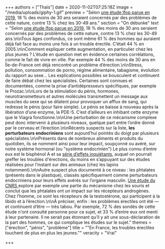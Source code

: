 +++
authors = ["Thaïs"]
date = 2020-11-02T07:25:18Z
image = "/media/uploads/giphy-1.gif"
preview = "Selon [une étude Ifop parue en 2019](https://www.charles.co/116347_Rapport_ifop_CHARLES_2019.05.20.pdf), 18&nbsp;% des moins de 30 ans seraient concernés par des problèmes de cette nature, contre 13&nbsp;% chez les 30-49 ans."
section = "On débunke"
text = "Selon [une étude Ifop parue en 2019](https://www.charles.co/116347_Rapport_ifop_CHARLES_2019.05.20.pdf), 18 % des moins de 30 ans seraient concernés par des problèmes de cette nature, contre 13 % chez les 30-49 ans.\n\nTous âges confondus, ce sont même 61 % des hommes qui auraient déjà fait face au moins une fois à un trouble érectile. C’était 44 % en 2005.\n\nComment expliquer cette augmentation, en particulier chez les plus jeunes ? L’étude en question met en évidence certaines corrélations, comme le fait de vivre en ville. Par exemple 44 % des moins de 30 ans en Île-de-France ont déjà rencontré un problème d’érection.\n\nStress, pollution, consommation de porno, régime alimentaire, tabagisme, évolution du rapport au sexe… Les explications possibles se bousculent et continuent de faire débat chez les spécialistes. Certaines sont connues et documentées, comme la prise d’antidépresseurs spécifiques, par exemple le Prozac.\n\nLors de la stimulation du pénis, hormones, neurotransmetteurs et autres molécules transmettent un message aux muscles du sexe qui se dilatent pour provoquer un afflux de sang, qui redresse le pénis (pour faire simple). Le pénis se baisse à nouveau après la libération d’une enzyme, la PDE-5. C’est d’ailleurs en inhibant cette enzyme que le Viagra fonctionne.\n\nUne perturbation de ce mécanisme complexe peut donc intervenir à plusieurs niveaux, quelque part entre l’ordre donné par le cerveau et l’érection.\n\nRécents suspects sur la liste, **les perturbateurs endocriniens** sont aujourd’hui pointés du doigt par plusieurs spécialistes.\n\nPrésents dans de nombreux aliments et produits du quotidien, ils se nomment ainsi pour leur impact, soupçonné ou avéré, sur notre système hormonal (ou \"système endocrinien\") Le plus connu d’entre eux est le bisphénol A et sa [série d’effets inquiétants](https://www.anses.fr/fr/content/les-perturbateurs-endocriniens), auquel on pourrait greffer les troubles d'érections, du moins en s’appuyant sur des études réalisées pour l’instant sur des animaux (chez les lapins notamment).\n\nAutre suspect plus documenté à ce niveau : les phtalates (présents dans le plastique), classés spécifiquement comme perturbateurs endocriniens pour leurs effets avérés sur l’organe masculin. [Une étude du CNRS ](https://insb.cnrs.fr/fr/cnrsinfo/perturbateurs-endocriniens-quand-un-phtalate-deregle-les-jeux-de-seduction-chez-les-souris)explore par exemple une partie du mécanisme chez les souris et conclut que les phtalates ont un impact sur les récepteurs androgènes. Chez l’homme, ce sont les récepteurs de la testostérone, qui participent à la libido et à l’érection.\n\nÀ préciser, enfin : les problèmes érectiles ont été — et continuent d’être — très tabou. Par exemple, 72 % des sondés de cette étude n'ont consulté personne pour ce sujet, et 33 % d’entre eux ont menti à leur partenaire. Il ne serait pas étonnant qu’il y ait une sous-déclaration de la part des hommes, ce qui complique les études sur le sujet."
themes = ["érection", "pénis", "problème"]
title = "\"En France, les troubles érectiles touchent de plus en plus les jeunes.\""
veracity = "Vrai"

+++
